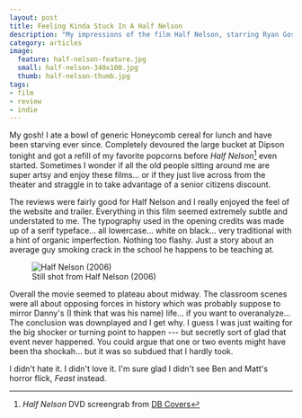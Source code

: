 ```yaml
---
layout: post
title: Feeling Kinda Stuck In A Half Nelson
description: "My impressions of the film Half Nelson, starring Ryan Gosling."
category: articles
image: 
  feature: half-nelson-feature.jpg
  small: half-nelson-340x100.jpg
  thumb: half-nelson-thumb.jpg
tags:
- film
- review
- indie
---
```


My gosh! I ate a bowl of generic Honeycomb cereal for lunch and have been starving ever since. Completely devoured the large bucket at Dipson tonight and got a refill of my favorite popcorns before *Half Nelson*[^1] even started. Sometimes I wonder if all the old people sitting around me are super artsy and enjoy these films... or if they just live across from the theater and straggle in to take advantage of a senior citizens discount.

The reviews were fairly good for Half Nelson and I really enjoyed the feel of the website and trailer. Everything in this film seemed extremely subtle and understated to me. The typography used in the opening credits was made up of a serif typeface... all lowercase... white on black... very traditional with a hint of organic imperfection. Nothing too flashy. Just a story about an average guy smoking crack in the school he happens to be teaching at.

<figure class="large">
	<img src="{{ site.url }}/images/600full-half-nelson-screenshot.jpg" alt="Half Nelson (2006)" />
	<figcaption>Still shot from Half Nelson (2006)</figcaption>
</figure>

Overall the movie seemed to plateau about midway. The classroom scenes were all about opposing forces in history which was probably suppose to mirror Danny's (I think that was his name) life... if you want to overanalyze... The conclusion was downplayed and I get why. I guess I was just waiting for the big shocker or turning point to happen --- but secretly sort of glad that event never happened. You could argue that one or two events might have been tha shockah... but it was so subdued that I hardly took.

I didn't hate it. I didn't love it. I'm sure glad I didn't see Ben and Matt's horror flick, *Feast* instead.

[^1]: *Half Nelson* DVD screengrab from [DB Covers](http://www.dbcovers.com/image-of-half-nelson-2006-half_nelson_2006_1)